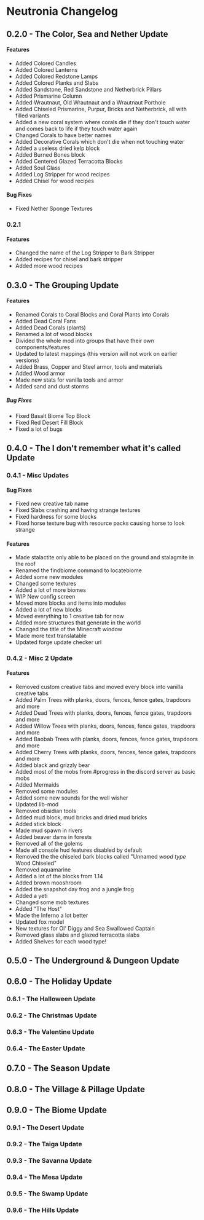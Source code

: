 # Neutronia Changelog

## 0.2.0 - The Color, Sea and Nether Update

#### Features

* Added Colored Candles
* Added Colored Lanterns
* Added Colored Redstone Lamps
* Added Colored Planks and Slabs
* Added Sandstone, Red Sandstone and Netherbrick Pillars
* Added Prismarine Column
* Added Wrautnaut, Old Wrautnaut and a Wrautnaut Porthole
* Added Chiseled Prismarine, Purpur, Bricks and Netherbrick, all with filled variants
* Added a new coral system where corals die if they don't touch water and comes back to life if they touch water again
* Changed Corals to have better names
* Added Decorative Corals which don't die when not touching water
* Added a useless dried kelp block
* Added Burned Bones block
* Added Centered Glazed Terracotta Blocks
* Added Soul Glass
* Added Log Stripper for wood recipes
* Added Chisel for wood recipes

#### Bug Fixes

* Fixed Nether Sponge Textures

### 0.2.1

#### Features

* Changed the name of the Log Stripper to Bark Stripper
* Added recipes for chisel and bark stripper
* Added more wood recipes

## 0.3.0 - The Grouping Update

#### Features

* Renamed Corals to Coral Blocks and Coral Plants into Corals
* Added Dead Coral Fans
* Added Dead Corals (plants)
* Renamed a lot of wood blocks
* Divided the whole mod into groups that have their own components/features
* Updated to latest mappings (this version will not work on earlier versions)
* Added Brass, Copper and Steel armor, tools and materials
* Added Wood armor
* Made new stats for vanilla tools and armor
* Added sand and dust storms

##### Bug Fixes

* Fixed Basalt Biome Top Block
* Fixed Red Desert Fill Block
* Fixed a lot of bugs

## 0.4.0 - The I don't remember what it's called Update

### 0.4.1 - Misc Updates

#### Bug Fixes

* Fixed new creative tab name
* Fixed Slabs crashing and having strange textures
* Fixed hardness for some blocks
* Fixed horse texture bug with resource packs causing horse to look strange

#### Features

* Made stalactite only able to be placed on the ground and stalagmite in the roof
* Renamed the findbiome command to locatebiome
* Added some new modules
* Changed some textures
* Added a lot of more biomes
* WIP New config screen
* Moved more blocks and items into modules
* Added a lot of new blocks
* Moved everything to 1 creative tab for now
* Added more structures that generate in the world
* Changed the title of the Minecraft window
* Made more text translatable
* Updated forge update checker url

### 0.4.2 - Misc 2 Update

#### Features

* Removed custom creative tabs and moved every block into vanilla creative tabs
* Added Palm Trees with planks, doors, fences, fence gates, trapdoors and more
* Added Dead Trees with planks, doors, fences, fence gates, trapdoors and more
* Added Willow Trees with planks, doors, fences, fence gates, trapdoors and more
* Added Baobab Trees with planks, doors, fences, fence gates, trapdoors and more
* Added Cherry Trees with planks, doors, fences, fence gates, trapdoors and more
* Added black and grizzly bear
* Added most of the mobs from #progress in the discord server as basic mobs
* Added Mermaids
* Removed some modules
* Added some new sounds for the well wisher
* Updated lib-mod
* Removed obsidian tools
* Added mud block, mud bricks and dried mud bricks
* Added stick block
* Made mud spawn in rivers
* Added beaver dams in forests
* Removed all of the golems
* Made all console hud features disabled by default
* Removed the the chiseled bark blocks called "Unnamed *wood type* Wood Chiseled"
* Removed aquamarine
* Added a lot of the blocks from 1.14
* Added brown mooshroom
* Added the snapshot day frog and a jungle frog
* Added a yeti
* Changed some mob textures
* Added "The Host"
* Made the Inferno a lot better
* Updated fox model
* New textures for Ol' Diggy and Sea Swallowed Captain
* Removed glass slabs and glazed terracotta slabs
* Added Shelves for each wood type!

## 0.5.0 - The Underground & Dungeon Update

## 0.6.0 - The Holiday Update

### 0.6.1 - The Halloween Update

### 0.6.2 - The Christmas Update

### 0.6.3 - The Valentine Update

### 0.6.4 - The Easter Update

## 0.7.0 - The Season Update

## 0.8.0 - The Village & Pillage Update

## 0.9.0 - The Biome Update

### 0.9.1 - The Desert Update

### 0.9.2 - The Taiga Update

### 0.9.3 - The Savanna Update

### 0.9.4 - The Mesa Update

### 0.9.5 - The Swamp Update

### 0.9.6 - The Hills Update